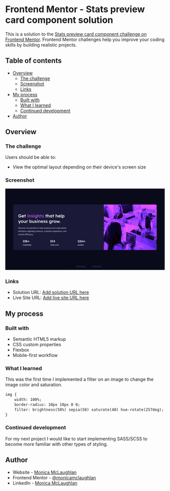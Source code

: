 # Frontend Mentor - Stats preview card component solution

This is a solution to the [Stats preview card component challenge on Frontend Mentor](https://www.frontendmentor.io/challenges/stats-preview-card-component-8JqbgoU62). Frontend Mentor challenges help you improve your coding skills by building realistic projects. 

## Table of contents

- [Overview](#overview)
  - [The challenge](#the-challenge)
  - [Screenshot](#screenshot)
  - [Links](#links)
- [My process](#my-process)
  - [Built with](#built-with)
  - [What I learned](#what-i-learned)
  - [Continued development](#continued-development)
- [Author](#author)

## Overview

### The challenge

Users should be able to:

- View the optimal layout depending on their device's screen size

### Screenshot

![Preview](./images/Preview_component.png)

### Links

- Solution URL: [Add solution URL here](https://your-solution-url.com)
- Live Site URL: [Add live site URL here](https://your-live-site-url.com)

## My process

### Built with

- Semantic HTML5 markup
- CSS custom properties
- Flexbox
- Mobile-first workflow

### What I learned

This was the first time I implemented a filter on an image to change the image color and saturation.  

```
img { 
    width: 100%;
    border-radius: 10px 10px 0 0;
    filter: brightness(50%) sepia(50) saturate(40) hue-rotate(257deg);
}
```

### Continued development

For my next project I would like to start implementing SASS/SCSS to become more familiar with other types of styling. 


## Author

- Website - [Monica McLaughlan](https://www.monicamclaughlan.com)
- Frontend Mentor - [@monicamclaughlan](https://www.frontendmentor.io/profile/monicamclaughlan)
- LinkedIn - [Monica McLaughlan](https://www.linkedin.com/in/monica-mclaughlan-413b8a106/)


